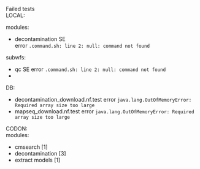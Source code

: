 Failed tests \
LOCAL: 

modules:
- decontamination SE \
error 
```.command.sh: line 2: null: command not found```

subwfs: 
- qc SE 
error 
```.command.sh: line 2: null: command not found```
- 
DB:
- decontamination_download.nf.test
error
```java.lang.OutOfMemoryError: Required array size too large```
- mapseq_download.nf.test
error
```java.lang.OutOfMemoryError: Required array size too large```

CODON: \
modules:
- cmsearch [1]
- decontamination [3]
- extract models [1]